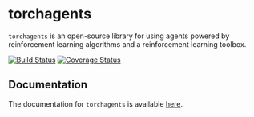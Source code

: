 torchagents
======

`torchagents` is an open-source library for using agents powered by reinforcement learning algorithms and a reinforcement learning toolbox.

[![Build Status](https://travis-ci.org/torchagents/torchagents.svg?branch=master)](https://travis-ci.org/torchagents/torchagents)
[![Coverage Status](https://coveralls.io/repos/github/torchagents/torchagents/badge.svg?branch=master)](https://coveralls.io/github/torchagents/torchagents?branch=master)

Documentation
-------------

The documentation for ``torchagents`` is available [here](https://torchagents.github.io/torchagents/build/index.html).
